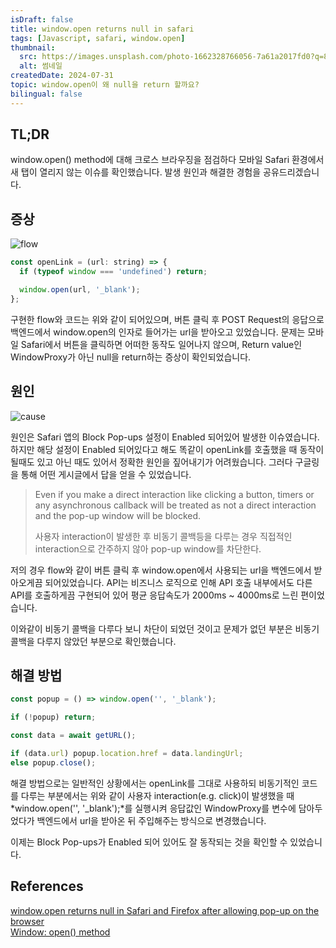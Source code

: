 ```yaml
---
isDraft: false
title: window.open returns null in safari
tags: [Javascript, safari, window.open]
thumbnail:
  src: https://images.unsplash.com/photo-1662328766056-7a61a2017fd0?q=80&w=2717&auto=format&fit=crop&ixlib=rb-4.0.3&ixid=M3wxMjA3fDB8MHxwaG90by1wYWdlfHx8fGVufDB8fHx8fA%3D%3D
  alt: 썸네일
createdDate: 2024-07-31
topic: window.open이 왜 null을 return 할까요?
bilingual: false
---
```


## TL;DR

window.open() method에 대해 크로스 브라우징을 점검하다 모바일 Safari 환경에서 새 탭이 열리지 않는 이슈를 확인했습니다. 발생 원인과 해결한 경험을 공유드리겠습니다.

## 증상

![flow](/images/blog/20240731/flow.png)

```javascript
const openLink = (url: string) => {
  if (typeof window === 'undefined') return;

  window.open(url, '_blank');
};
```

구현한 flow와 코드는 위와 같이 되어있으며, 버튼 클릭 후 POST Request의 응답으로 백엔드에서 window.open의 인자로 들어가는 url을 받아오고 있었습니다. 문제는 모바일 Safari에서 버튼을 클릭하면 어떠한 동작도 일어나지 않으며, Return value인 WindowProxy가 아닌 null을 return하는 증상이 확인되었습니다.

## 원인

![cause](/images/blog/20240731/cause.jpg)

원인은 Safari 앱의 Block Pop-ups 설정이 Enabled 되어있어 발생한 이슈였습니다. 하지만 해당 설정이 Enabled 되어있다고 해도 똑같이 openLink를 호출했을 때 동작이 될때도 있고 아닌 때도 있어서 정확한 원인을 짚어내기가 어려웠습니다. 그러다 구글링을 통해 어떤 게시글에서 답을 얻을 수 있었습니다.

> Even if you make a direct interaction like clicking a button, timers or any asynchronous callback will be treated as not a direct interaction and the pop-up window will be blocked.
>
> 사용자 interaction이 발생한 후 비동기 콜백등을 다루는 경우 직접적인 interaction으로 간주하지 않아 pop-up window를 차단한다.

저의 경우 flow와 같이 버튼 클릭 후 window.open에서 사용되는 url을 백엔드에서 받아오게끔 되어있었습니다. API는 비즈니스 로직으로 인해 API 호출 내부에서도 다른 API를 호출하게끔 구현되어 있어 평균 응답속도가 2000ms ~ 4000ms로 느린 편이었습니다.

이와같이 비동기 콜백을 다루다 보니 차단이 되었던 것이고 문제가 없던 부분은 비동기 콜백을 다루지 않았던 부분으로 확인했습니다.

## 해결 방법

```javascript
const popup = () => window.open('', '_blank');

if (!popup) return;

const data = await getURL();

if (data.url) popup.location.href = data.landingUrl;
else popup.close();
```

해결 방법으로는 일반적인 상황에서는 openLink를 그대로 사용하되 비동기적인 코드를 다루는 부분에서는 위와 같이 사용자 interaction(e.g. click)이 발생했을 때 *window.open('', '\_blank');*를 실행시켜 응답값인 WindowProxy를 변수에 담아두었다가 백엔드에서 url을 받아온 뒤 주입해주는 방식으로 변경했습니다.

이제는 Block Pop-ups가 Enabled 되어 있어도 잘 동작되는 것을 확인할 수 있었습니다.

## References

[window.open returns null in Safari and Firefox after allowing pop-up on the browser](https://ffan0811.medium.com/window-open-returns-null-in-safari-and-firefox-after-allowing-pop-up-on-the-browser-4e4e45e7d926)
<br/>
[Window: open() method](https://developer.mozilla.org/en-US/docs/Web/API/Window/open)
